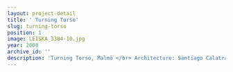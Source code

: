 ```yaml
---
layout: project-detail
title: ' Turning Torso'
slug: turning-torso
position: 1
image: LEISKA_3384-10.jpg
year: 2008
archive_id: ''
description: 'Turning Torso, Malmö </br> Architecture: Santiago Calatrava'
---
```


